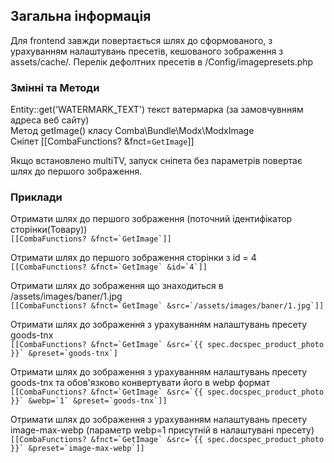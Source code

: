 ## Загальна інформація ##

Для frontend завжди повертається шлях до сформованого, з урахуванням налаштувань пресетів, кешованого зображення з assets/cache/.
Перелік дефолтних пресетів в /Config/imagepresets.php

### Змінні та Методи ###
Entity::get('WATERMARK_TEXT') текст ватермарка (за замовчувнням адреса веб сайту)  
Метод getImage() класу Comba\Bundle\Modx\ModxImage  
Сніпет [[CombaFunctions? &fnct=`GetImage`]]  

Якщо встановлено multiTV, запуск сніпета без параметрів повертає шлях до першого зображення.  
 

### Приклади ###

Отримати шлях до першого зображення (поточний ідентифікатор сторінки(Товару))  
```[[CombaFunctions? &fnct=`GetImage`]]```

Отримати шлях до першого зображення сторінки з id = 4   
```[[CombaFunctions? &fnct=`GetImage` &id=`4`]]```

Отримати шлях до зображення що знаходиться в  /assets/images/baner/1.jpg  
```[[CombaFunctions? &fnct=`GetImage` &src=`/assets/images/baner/1.jpg`]]```

Отримати шлях до зображення з урахуванням налаштувань пресету goods-tnx  
```[[CombaFunctions? &fnct=`GetImage` &src=`{{ spec.docspec_product_photo }}` &preset=`goods-tnx`]```

Отримати шлях до зображення з урахуванням налаштувань пресету goods-tnx та обов'язково конвертувати його в webp формат  
```[[CombaFunctions? &fnct=`GetImage` &src=`{{ spec.docspec_product_photo }}` &webp=`1` &preset=`goods-tnx`]]```

Отримати шлях до зображення з урахуванням налаштувань пресету image-max-webp (параметр webp=1 присутній в налаштувані пресету)  
```[[CombaFunctions? &fnct=`GetImage` &src=`{{ spec.docspec_product_photo }}` &preset=`image-max-webp`]]```